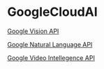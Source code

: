# GoogleCloudAI

[Google Vision API](https://cloud.google.com/vision/) 

[Google Natural Language API](https://cloud.google.com/natural-language/)

[Google Video Intellegence API](https://cloud.google.com/video-intelligence/)
